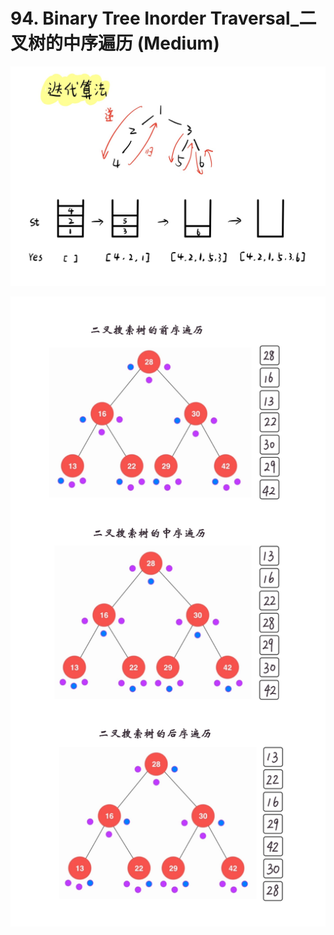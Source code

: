 # 94. Binary Tree Inorder Traversal_二叉树的中序遍历 (Medium)



![solve](https://raw.githubusercontent.com/KimmiGYH/LeetCode_Notes_Public/master/Section05_Solutions/0094_Binary%20Tree%20Inorder%20Traversal_%E4%BA%8C%E5%8F%89%E6%A0%91%E7%9A%84%E4%B8%AD%E5%BA%8F%E9%81%8D%E5%8E%86/%E4%B8%AD%E5%BA%8F%E9%81%8D%E5%8E%86%E7%9A%84%E6%A0%88.png)

![solve](https://raw.githubusercontent.com/KimmiGYH/LeetCode_Notes_Public/master/Section02_Templates/%E4%BA%8C%E5%8F%89%E6%A0%91/%E4%BA%8C%E5%8F%89%E6%A0%91%E5%89%8D%E5%BA%8F%2B%E4%B8%AD%E5%BA%8F%2B%E5%90%8E%E5%BA%8F%E9%81%8D%E5%8E%86.png)

